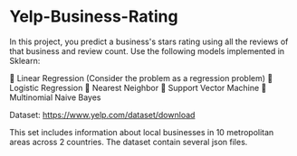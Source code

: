 # Yelp-Business-Rating 
In this project, you predict a business's stars rating using all the reviews of that business and review count. Use the following models implemented in Sklearn: 

 Linear Regression (Consider the problem as a regression problem) 
 Logistic Regression 
 Nearest Neighbor 
 Support Vector Machine 
 Multinomial Naive Bayes

Dataset: https://www.yelp.com/dataset/download

This set includes information about local businesses in 10 metropolitan areas across 2 countries. The dataset contain several json files.

